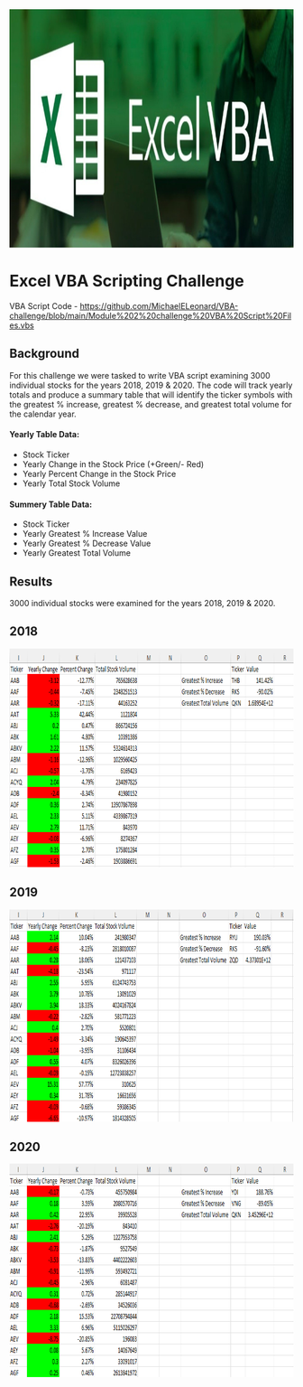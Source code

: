 <img src="Pics/Header.png" width="808" height="422">

# Excel VBA Scripting Challenge
VBA Script Code - https://github.com/MichaelELeonard/VBA-challenge/blob/main/Module%202%20challenge%20VBA%20Script%20Files.vbs

## Background
For this challenge we were tasked to write VBA script examining 3000 individual stocks for the years 2018, 2019 & 2020.  The code will track yearly totals and produce a summary table that will identify the ticker symbols with the greatest % increase, greatest % decrease, and greatest total volume for the calendar year.

#### Yearly Table Data:
* Stock Ticker
* Yearly Change in the Stock Price (+Green/- Red)
* Yearly Percent Change in the Stock Price
* Yearly Total Stock Volume 

#### Summery Table Data:
* Stock Ticker
* Yearly Greatest % Increase Value
* Yearly Greatest % Decrease Value
* Yearly Greatest Total Volume


## Results
3000 individual stocks were examined for the years 2018, 2019 & 2020.


## 2018 
<img src="Pics/2018 Results.png" width="844" height="387">


## 2019
<img src="Pics/2019 Results.png" width="852" height="376">



## 2020
<img src="Pics/2020 Results.png" width="843" height="378">

